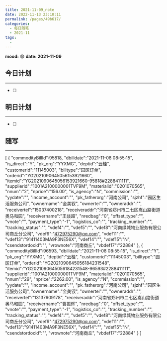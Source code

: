 ```yaml
---
title: 2021-11-09_note
date: 2022-11-13 23:10:11
permalink: /pages/49b617/
categories:
  - 每日随笔
  - 2021-11
tags:
  - 
---
```

**mood:** :smile:  									**date: 2021-11-09**  
## 今日计划  
------
- [ ]  
## 明日计划  
------
- [ ]  
## 随写 
------

[
    {
        "commodityBillId":95818,
        "dbilldate":"2021-11-08 08:55:15",
        "is_direct":"Y",
        "pk_org":"YYXMG",
        "deptid":"云桂",
        "customerid":"11145003",
        "billtype":"园区订单",
        "orderid":"YG2021090645056153921660",
        "itemid":"YG2021090645056153921660-95818#2288411111",
        "supplierid":"1001A2100000001TVF9M",
        "materialid":"0201070565",
        "nnum":"2",
        "nprice":"156.00",
        "is_agency":"N",
        "commission":"",
        "yydate":"",
        "income_account":"",
        "pk_fatherorg":"河南公司",
        "sjzhf":"园区生活服务公司",
        "ownername":"金美钗",
        "ownertel":"",
        "owneraddr":"",
        "receivertel":"15037400218",
        "receiveraddr":"河南省郑州市二七区嵩山路街道奥马和园",
        "receivername":"王燚超",
        "nredbag":"0",
        "offset_type":"",
        "vnote":"",
        "payment_type":"-1",
        "logistics_co":"",
        "tracking_number":"",
        "tracking_status":"",
        "vdef4":"",
        "vdef5":"",
        "vdef8":"河南绿城物业服务有限公司商丘分公司",
        "vdef9":"472975290@qq.com",
        "vdef11":"",
        "vdef13":"91411403MA9F3NE56X",
        "vdef14":"",
        "vdef15":"N",
        "csendstordocid":"",
        "vrownote":"河南商丘",
        "vbdef17":"22884"
    },
    {
        "commodityBillId":96593,
        "dbilldate":"2021-11-08 08:55:15",
        "is_direct":"Y",
        "pk_org":"YYXMG",
        "deptid":"云桂",
        "customerid":"11145003",
        "billtype":"园区订单",
        "orderid":"YG2021090645056184231548",
        "itemid":"YG2021090645056184231548-96593#2288411111",
        "supplierid":"1001A2100000001TVF9M",
        "materialid":"0201070565",
        "nnum":"29",
        "nprice":"2262.00",
        "is_agency":"N",
        "commission":"",
        "yydate":"",
        "income_account":"",
        "pk_fatherorg":"河南公司",
        "sjzhf":"园区生活服务公司",
        "ownername":"金美钗",
        "ownertel":"",
        "owneraddr":"",
        "receivertel":"13137609178",
        "receiveraddr":"河南省郑州市二七区嵩山路街道奥马和园",
        "receivername":"曹振辉",
        "nredbag":"0",
        "offset_type":"",
        "vnote":"",
        "payment_type":"-1",
        "logistics_co":"",
        "tracking_number":"",
        "tracking_status":"",
        "vdef4":"",
        "vdef5":"",
        "vdef8":"河南绿城物业服务有限公司商丘分公司",
        "vdef9":"472975290@qq.com",
        "vdef11":"",
        "vdef13":"91411403MA9F3NE56X",
        "vdef14":"",
        "vdef15":"N",
        "csendstordocid":"",
        "vrownote":"河南商丘",
        "vbdef17":"22884"
    }
]